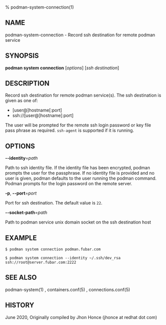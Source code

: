 % podman-system-connection(1)

## NAME
podman\-system\-connection - Record ssh destination for remote podman service

## SYNOPSIS
**podman system connection** [*options*] [*ssh destination*]

## DESCRIPTION
Record ssh destination for remote podman service(s). The ssh destination is given as one of:
 - [user@]hostname[:port]
 - ssh://[user@]hostname[:port]

The user will be prompted for the remote ssh login password or key file pass phrase as required. `ssh-agent` is supported if it is running.

## OPTIONS

**--identity**=*path*

Path to ssh identity file. If the identity file has been encrypted, podman prompts the user for the passphrase.
If no identity file is provided and no user is given, podman defaults to the user running the podman command.
Podman prompts for the login password on the remote server.

**-p**, **--port**=*port*

Port for ssh destination. The default value is `22`.

**--socket-path**=*path*

Path to podman service unix domain socket on the ssh destination host

## EXAMPLE
```
$ podman system connection podman.fubar.com

$ podman system connection --identity ~/.ssh/dev_rsa ssh://root@server.fubar.com:2222

```
## SEE ALSO
podman-system(1) , containers.conf(5) , connections.conf(5)

## HISTORY
June 2020, Originally compiled by Jhon Honce (jhonce at redhat dot com)
